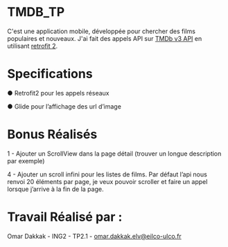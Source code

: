 # TMDB_TP
C'est une application mobile, développée pour chercher des films populaires et nouveaux.
J'ai fait des appels API sur [TMDb v3 API](https://developers.themoviedb.org/3) en utilisant [retrofit 2](https://square.github.io/retrofit/).

# Specifications 
● Retrofit2 pour les appels réseaux

● Glide pour l’affichage des url d’image

# Bonus Réalisés 
1 - Ajouter un ScrollView dans la page détail (trouver un longue description par exemple)

4 - Ajouter un scroll infini pour les listes de films. Par défaut l’api nous renvoi 20 éléments
par page, je veux pouvoir scroller et faire un appel lorsque j’arrive à la fin de la page.

# Travail Réalisé par :
Omar Dakkak - ING2 - TP2.1 - omar.dakkak.elv@eilco-ulco.fr
